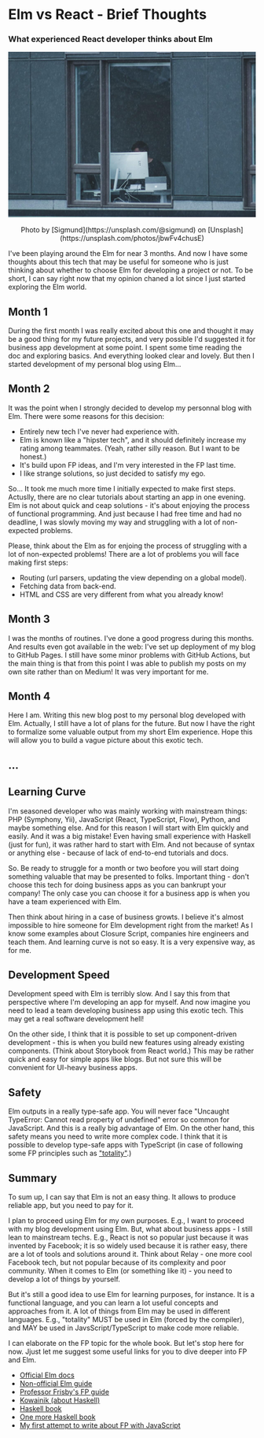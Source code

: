 # Elm vs React - Brief Thoughts

### What experienced React developer thinks about Elm

![Cover](https://raw.githubusercontent.com/balovbohdan/balovbohdan.github.io/main/docs/content/blog/posts/elm-vs-react-brief-thoughts/cover.jpg)
<center>Photo by [Sigmund](https://unsplash.com/@sigmund) on [Unsplash](https://unsplash.com/photos/jbwFv4chusE)</center>

I've been playing around the Elm for near 3 months. And now I have some thoughts about this tech that may be useful for someone who is just thinking about whether to choose Elm for developing a project or not. To be short, I can say right now that my opinion chaned a lot since I just started exploring the Elm world.

## Month 1

During the first month I was really excited about this one and thought it may be a good thing for my future projects, and very possible I'd suggested it for business app development at some point. I spent some time reading the doc and exploring basics. And everything looked clear and lovely. But then I started development of my personal blog using Elm...

## Month 2

It was the point when I strongly decided to develop my personnal blog with Elm. There were some reasons for this decision:

- Entirely new tech I've never had experience with.
- Elm is known like a "hipster tech", and it should definitely increase my rating among teammates. (Yeah, rather silly reason. But I want to be honest.)
- It's build upon FP ideas, and I'm very interested in the FP last time.
- I like strange solutions, so just decided to satisfy my ego.

So... It took me much more time I initially expected to make first steps. Actuslly, there are no clear tutorials about starting an app in one evening. Elm is not about quick and ceap solutions - it's about enjoying the process of functional programming. And just because I had free time and had no deadline, I was slowly moving my way and struggling with a lot of non-expected problems.

Please, think about the Elm as for enjoing the process of struggling with a lot of non-expected problems! There are a lot of problems you will face making first steps:

- Routing (url parsers, updating the view depending on a global model).
- Fetching data from back-end.
- HTML and CSS are very different from what you already know!

## Month 3

I was the months of routines. I've done a good progress during this months. And results even got available in the web: I've set up deployment of my blog to GitHub Pages. I still have some minor problems with GitHub Actions, but the main thing is that from this point I was able to publish my posts on my own site rather than on Medium! It was very important for me.

## Month 4

Here I am. Writing this new blog post to my personal blog developed with Elm. Actually, I still have a lot of plans for the future. But now I have the right to formalize some valuable output from my short Elm experience. Hope this will allow you to build a vague picture about this exotic tech.

## ...

## Learning Curve

I'm seasoned developer who was mainly working with mainstream things: PHP (Symphony, Yii), JavaScript (React, TypeScript, Flow), Python, and maybe something else. And for this reason I will start with Elm quickly and easily. And it was a big mistake! Even having small experience with Haskell (just for fun), it was rather hard to start with Elm. And not because of syntax or anything else - because of lack of end-to-end tutorials and docs.

So. Be ready to struggle for a month or two beofore you will start doing something valuable that may be presented to folks. Important thing - don't choose this tech for doing business apps as you can bankrupt your company! The only case you can choose it for a business app is when you have a team experienced with Elm.

Then think about hiring in a case of business growts. I believe it's almost impossible to hire someone for Elm development right from the market! As I know some examples about Closure Script, companies hire engineers and teach them. And learning curve is not so easy. It is a very expensive way, as for me.

## Development Speed

Development speed with Elm is terribly slow. And I say this from that perspective where I'm developing an app for myself. And now imagine you need to lead a team developing business app using this exotic tech. This may get a real software development hell!

On the other side, I think that it is possible to set up component-driven development - this is when you build new features using already existing components. (Think about Storybook from React world.) This may be rather quick and easy for simple apps like blogs. But not sure this will be convenient for UI-heavy business apps.

## Safety

Elm outputs in a really type-safe app. You will never face "Uncaught TypeError: Cannot read property of undefined" error so common for JavaScript. And this is a really big advantage of Elm. On the other hand, this safety means you need to write more complex code. I think that it is possible to develop type-safe apps with TypeScript (in case of following some FP principles such as ["totality"](https://kowainik.github.io/posts/totality).)

## Summary

To sum up, I can say that Elm is not an easy thing. It allows to produce reliable app, but you need to pay for it.

I plan to proceed using Elm for my own purposes. E.g., I want to proceed with my blog development using Elm. But, what about business apps - I still lean to mainstream techs. E.g., React is not so popular just because it was invented by Facebook; it is so widely used because it is rather easy, there are a lot of tools and solutions around it. Think about Relay - one more cool Facebook tech, but not popular because of its complexity and poor community. When it comes to Elm (or something like it) - you need to develop a lot of things by yourself.

But it's still a good idea to use Elm for learning purposes, for instance. It is a functional language, and you can learn a lot useful concepts and approaches from it. A lot of things from Elm may be used in different languages. E.g., "totality" MUST be used in Elm (forced by the compiler), and MAY be used in JavsScript/TypeScript to make code more reliable.

I can elaborate on the FP topic for the whole book. But let's stop here for now. Jjust let me suggest some useful links for you to dive deeper into FP and Elm.

- [Official Elm docs](https://elm-lang.org/docs)
- [Non-official Elm guide](https://elmprogramming.com/)
- [Professor Frisby's FP guide](https://mostly-adequate.gitbook.io/mostly-adequate-guide/)
- [Kowainik (about Haskell)](https://kowainik.github.io/)
- [Haskell book](https://haskellbook.com/)
- [One more Haskell book](http://learnyouahaskell.com/)
- [My first attempt to write about FP with JavaScript](https://balovbohdan.github.io/#/post/fp-notes-purity-1)
